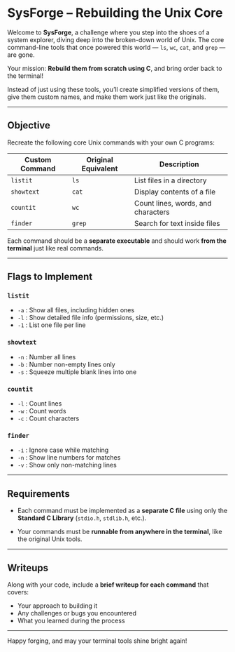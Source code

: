 # SysForge – Rebuilding the Unix Core

Welcome to **SysForge**, a challenge where you step into the shoes of a system explorer, diving deep into the broken-down world of Unix. The core command-line tools that once powered this world — `ls`, `wc`, `cat`, and `grep` — are gone.

Your mission: **Rebuild them from scratch using C**, and bring order back to the terminal!

Instead of just using these tools, you’ll create simplified versions of them, give them custom names, and make them work just like the originals.

---

## Objective

Recreate the following core Unix commands with your own C programs:

| Custom Command | Original Equivalent | Description                          |
|----------------|---------------------|--------------------------------------|
| `listit`       | `ls`                | List files in a directory            |
| `showtext`     | `cat`               | Display contents of a file           |
| `countit`      | `wc`                | Count lines, words, and characters   |
| `finder`       | `grep`              | Search for text inside files         |

Each command should be a **separate executable** and should work **from the terminal** just like real commands.

---

## Flags to Implement

### `listit`
- `-a` : Show all files, including hidden ones  
- `-l` : Show detailed file info (permissions, size, etc.)  
- `-1` : List one file per line  

### `showtext`
- `-n` : Number all lines  
- `-b` : Number non-empty lines only  
- `-s` : Squeeze multiple blank lines into one  

### `countit`
- `-l` : Count lines  
- `-w` : Count words  
- `-c` : Count characters  

### `finder`
- `-i` : Ignore case while matching  
- `-n` : Show line numbers for matches  
- `-v` : Show only non-matching lines  

---

## Requirements

- Each command must be implemented as a **separate C file** using only the **Standard C Library** (`stdio.h`, `stdlib.h`, etc.).

- Your commands must be **runnable from anywhere in the terminal**, like the original Unix tools.


  

---

## Writeups

Along with your code, include a **brief writeup for each command** that covers:
- Your approach to building it  
- Any challenges or bugs you encountered  
- What you learned during the process

---

Happy forging, and may your terminal tools shine bright again! 
